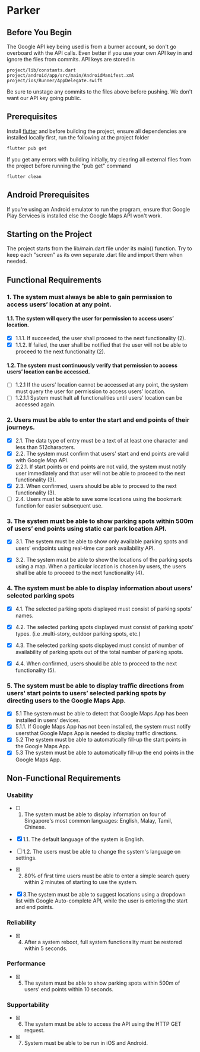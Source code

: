 # Parker

## Before You Begin
The Google API key being used is from a burner account, so don't go overboard with the API calls. Even better if you use your own API key in and ignore the files from commits. API keys are stored in 
```
project/lib/constants.dart
project/android/app/src/main/AndroidManifest.xml
project/ios/Runner/AppDelegate.swift
```
Be sure to unstage any commits to the files above before pushing. We don't want our API key going public.

## Prerequisites
Install [flutter](https://flutter.dev/docs/get-started/install) and before building the project, ensure all dependencies are installed locally first, run the following at the project folder

```
flutter pub get
```

If you get any errors with building initially, try clearing all external files from the project before running the "pub get" command

```
flutter clean
```

## Android Prerequisites
If you're using an Android emulator to run the program, ensure that Google Play Services is installed else the Google Maps API won't work.

## Starting on the Project
The project starts from the lib/main.dart file under its main() function. Try to keep each "screen" as its own separate .dart file and import them when needed.

## Functional Requirements
### 1. The system must always be able to gain permission to access users’ location at any point.
#### 1.1. The system will query the user for permission to access users’ location.
- [x] 1.1.1. If succeeded, the user shall proceed to the next functionality (2).
- [x] 1.1.2. If failed, the user shall be notified that the user will not be able to proceed to the next functionality (2).
#### 1.2. The system must continuously verify that permission to access users’ location can be accessed.
- [ ] 1.2.1 If the users’ location cannot be accessed at any point, the system must query the user for permission to access users’ location.
- [ ] 1.2.1.1 System must halt all functionalities until users’ location can be accessed again.

### 2. Users must be able to enter the start and end points of their journeys.
- [x] 2.1. The data type of entry must be a text of at least one character and less than 512characters.
- [x] 2.2. The system must confirm that users’ start and end points are valid with Google Map API.
- [x] 2.2.1. If start points or end points are not valid, the system must notify user immediately and that user will not be able to proceed to the next functionality (3).
- [x] 2.3. When confirmed, users should be able to proceed to the next functionality (3).
- [ ] 2.4. Users must be able to save some locations using the bookmark function for easier subsequent use.

### 3. The system must be able to show parking spots within 500m of users’ end points using static car park location API.
- [x] 3.1. The system must be able to show only available parking spots and users’ endpoints using real-time car park availability API.
- [x] 3.2. The system must be able to show the locations of the parking spots using a map. When a particular location is chosen by users, the users shall be able to proceed to the next functionality (4).


### 4. The system must be able to display information about users’ selected parking spots
- [x] 4.1. The selected parking spots displayed must consist of parking spots’ names.
- [x] 4.2. The selected parking spots displayed must consist of parking spots’ types. (i.e .multi-story, outdoor parking spots, etc.)
- [x] 4.3. The selected parking spots displayed must consist of number of availability of parking spots out of the total number of parking spots.
- [x] 4.4. When confirmed, users should be able to proceed to the next functionality (5).


### 5. The system must be able to display traffic directions from users’ start points to users’ selected parking spots by directing users to the Google Maps App.
- [x] 5.1 The system must be able to detect that Google Maps App has been installed in users’ devices.
- [x] 5.1.1. If Google Maps App has not been installed, the system must notify usersthat Google Maps App is needed to display traffic directions.
- [x] 5.2 The system must be able to automatically fill-up the start points in the Google Maps App.
- [x] 5.3 The system must be able to automatically fill-up the end points in the Google Maps App.

## Non-Functional Requirements
### Usability
-[ ] 1. The system must be able to display information on four of Singapore's most common languages: English, Malay, Tamil, Chinese.
-[x] 1.1. The default language of the system is English.
-[ ] 1.2. The users must be able to change the system's language on settings.

-[x] 2. 80% of first time users must be able to enter a simple search query within 2 minutes of starting to use the system.

-[x] 3.The system must be able to  suggest locations using a dropdown list with Google
   Auto-complete API, while the user is entering the start and end points. 

### Reliability
-[x] 4. After a system reboot, full system functionality must be restored within 5 seconds.

### Performance
-[x] 5. The system must be able to show parking spots within 500m of users’ end points within 10
    seconds.

### Supportability 
-[x] 6. The system must be able to access the API using the HTTP GET request.
-[x] 7. System must be able to be run in iOS and Android.